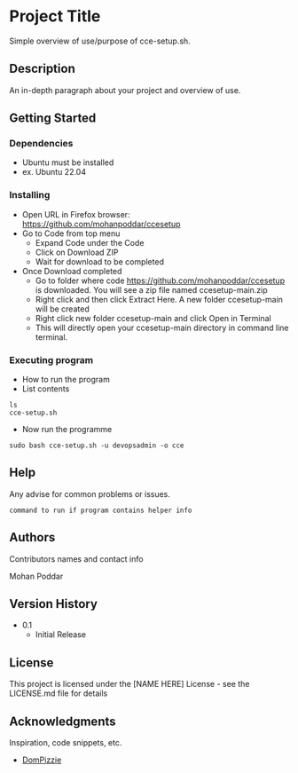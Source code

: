 # Project Title

Simple overview of use/purpose of cce-setup.sh.

## Description

An in-depth paragraph about your project and overview of use.

## Getting Started

### Dependencies

* Ubuntu must be installed
* ex. Ubuntu 22.04

### Installing

* Open URL in Firefox browser: https://github.com/mohanpoddar/ccesetup
* Go to Code from top menu
    - Expand Code under the Code
    - Click on Download ZIP
    - Wait for download to be completed
* Once Download completed
    - Go to folder where code https://github.com/mohanpoddar/ccesetup is downloaded. You will see a zip file named ccesetup-main.zip
    - Right click and then click Extract Here. A new folder ccesetup-main will be created
    - Right click new folder ccesetup-main and click Open in Terminal
    - This will directly open your ccesetup-main directory in command line terminal.

### Executing program

* How to run the program
* List contents
```
ls
cce-setup.sh 
```
* Now run the programme
```
sudo bash cce-setup.sh -u devopsadmin -o cce 
```


## Help

Any advise for common problems or issues.
```
command to run if program contains helper info
```

## Authors

Contributors names and contact info

Mohan Poddar

## Version History

* 0.1
    * Initial Release

## License

This project is licensed under the [NAME HERE] License - see the LICENSE.md file for details

## Acknowledgments

Inspiration, code snippets, etc.
* [DomPizzie](https://gist.github.com/DomPizzie/7a5ff55ffa9081f2de27c315f5018afc)